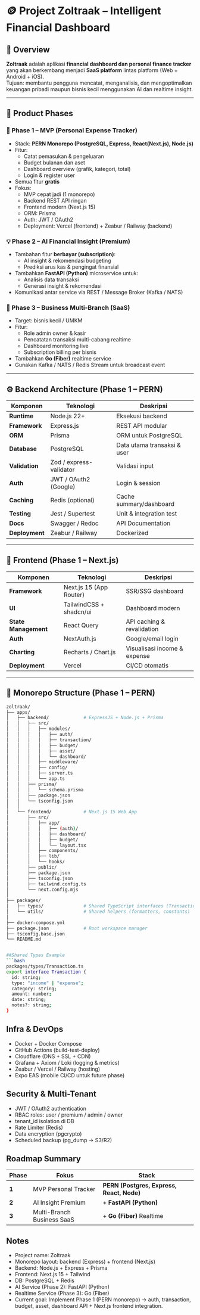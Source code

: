 # 🪙 Project Zoltraak – Intelligent Financial Dashboard

## 🎯 Overview
**Zoltraak** adalah aplikasi **financial dashboard dan personal finance tracker** yang akan berkembang menjadi **SaaS platform** lintas platform (Web + Android + iOS).  
Tujuan: membantu pengguna mencatat, menganalisis, dan mengoptimalkan keuangan pribadi maupun bisnis kecil menggunakan AI dan realtime insight.

---

## 🧭 Product Phases

### 🏁 Phase 1 – MVP (Personal Expense Tracker)
- Stack: **PERN Monorepo (PostgreSQL, Express, React(Next.js), Node.js)**
- Fitur:
  - Catat pemasukan & pengeluaran
  - Budget bulanan dan aset
  - Dashboard overview (grafik, kategori, total)
  - Login & register user
- Semua fitur **gratis**
- Fokus:
  - MVP cepat jadi (1 monorepo)
  - Backend REST API ringan
  - Frontend modern (Next.js 15)
  - ORM: Prisma
  - Auth: JWT / OAuth2
  - Deployment: Vercel (frontend) + Zeabur / Railway (backend)

### 💡 Phase 2 – AI Financial Insight (Premium)
- Tambahan fitur **berbayar (subscription)**:
  - AI insight & rekomendasi budgeting
  - Prediksi arus kas & pengingat finansial
- Tambahkan **FastAPI (Python)** microservice untuk:
  - Analisis data transaksi
  - Generasi insight & rekomendasi
- Komunikasi antar service via REST / Message Broker (Kafka / NATS)

### 🏢 Phase 3 – Business Multi-Branch (SaaS)
- Target: bisnis kecil / UMKM
- Fitur:
  - Role admin owner & kasir
  - Pencatatan transaksi multi-cabang realtime
  - Dashboard monitoring live
  - Subscription billing per bisnis
- Tambahkan **Go (Fiber)** realtime service
- Gunakan Kafka / NATS / Redis Stream untuk broadcast event

---

## ⚙️ Backend Architecture (Phase 1 – PERN)

| Komponen | Teknologi | Deskripsi |
|-----------|------------|------------|
| **Runtime** | Node.js 22+ | Eksekusi backend |
| **Framework** | Express.js | REST API modular |
| **ORM** | Prisma | ORM untuk PostgreSQL |
| **Database** | PostgreSQL | Data utama transaksi & user |
| **Validation** | Zod / express-validator | Validasi input |
| **Auth** | JWT / OAuth2 (Google) | Login & session |
| **Caching** | Redis (optional) | Cache summary/dashboard |
| **Testing** | Jest / Supertest | Unit & integration test |
| **Docs** | Swagger / Redoc | API Documentation |
| **Deployment** | Zeabur / Railway | Dockerized |

---

## 🧩 Frontend (Phase 1 – Next.js)

| Komponen | Teknologi | Deskripsi |
|-----------|------------|------------|
| **Framework** | Next.js 15 (App Router) | SSR/SSG dashboard |
| **UI** | TailwindCSS + shadcn/ui | Dashboard modern |
| **State Management** | React Query | API caching & revalidation |
| **Auth** | NextAuth.js | Google/email login |
| **Charting** | Recharts / Chart.js | Visualisasi income & expense |
| **Deployment** | Vercel | CI/CD otomatis |

---

## 🧱 Monorepo Structure (Phase 1 – PERN)

```bash
zoltraak/
├── apps/
│   ├── backend/             # ExpressJS + Node.js + Prisma
│   │   ├── src/
│   │   │   ├── modules/
│   │   │   │   ├── auth/
│   │   │   │   ├── transaction/
│   │   │   │   ├── budget/
│   │   │   │   ├── asset/
│   │   │   │   └── dashboard/
│   │   │   ├── middleware/
│   │   │   ├── config/
│   │   │   ├── server.ts
│   │   │   └── app.ts
│   │   ├── prisma/
│   │   │   └── schema.prisma
│   │   ├── package.json
│   │   └── tsconfig.json
│   │
│   └── frontend/            # Next.js 15 Web App
│       ├── src/
│       │   ├── app/
│       │   │   ├── (auth)/
│       │   │   ├── dashboard/
│       │   │   ├── budget/
│       │   │   └── layout.tsx
│       │   ├── components/
│       │   ├── lib/
│       │   └── hooks/
│       ├── public/
│       ├── package.json
│       ├── tsconfig.json
│       ├── tailwind.config.ts
│       └── next.config.mjs
│
├── packages/
│   ├── types/               # Shared TypeScript interfaces (Transaction, User, Budget, etc)
│   └── utils/               # Shared helpers (formatters, constants)
│
├── docker-compose.yml
├── package.json             # Root workspace manager
├── tsconfig.base.json
└── README.md


##Shared Types Example
```bash
packages/types/Transaction.ts
export interface Transaction {
  id: string;
  type: "income" | "expense";
  category: string;
  amount: number;
  date: string;
  notes?: string;
}
```


## Infra & DevOps
- Docker + Docker Compose
- GitHub Actions (build-test-deploy)
- Cloudflare (DNS + SSL + CDN)
- Grafana + Axiom / Loki (logging & metrics)
- Zeabur / Vercel / Railway (hosting)
- Expo EAS (mobile CI/CD untuk future phase)

## Security & Multi-Tenant
- JWT / OAuth2 authentication
- RBAC roles: user / premium / admin / owner
- tenant_id isolation di DB
- Rate Limiter (Redis)
- Data encryption (pgcrypto)
- Scheduled backup (pg_dump → S3/R2)


## Roadmap Summary
| Phase | Fokus                      | Stack                                     |
| ----- | -------------------------- | ----------------------------------------- |
| **1** | MVP Personal Tracker       | **PERN (Postgres, Express, React, Node)** |
| **2** | AI Insight Premium         | + **FastAPI (Python)**                    |
| **3** | Multi-Branch Business SaaS | + **Go (Fiber)** Realtime                 |


## Notes
- Project name: Zoltraak
- Monorepo layout: backend (Express) + frontend (Next.js)
- Backend: Node.js + Express + Prisma
- Frontend: Next.js 15 + Tailwind
- DB: PostgreSQL + Redis
- AI Service (Phase 2): FastAPI (Python)
- Realtime Service (Phase 3): Go (Fiber)
- Current goal: Implement Phase 1 (PERN monorepo) → auth, transaction, budget, asset, dashboard API + Next.js frontend integration.
